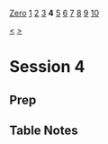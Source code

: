 [Zero](./Session0.md) [1](./Session1.md) [2](./Session2.md) [3](./Session3.md) **4** [5](./Session5.md) [6](./Session6.md) [7](./Session7.md) [8](./Session8.md) [9](./Session9.md) [10](./Session10.md)

[<](./Session3.md) [>](./Session5.md)

# Session 4

## Prep

## Table Notes
